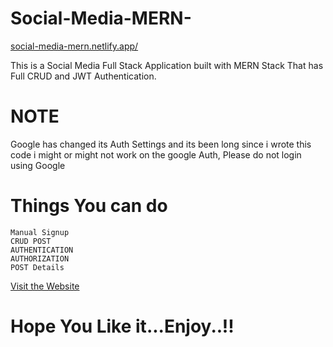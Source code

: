 # Social-Media-MERN-

[social-media-mern.netlify.app/](social-media-mern.netlify.app/)

This is a Social Media Full Stack Application built with MERN Stack That has Full CRUD and JWT Authentication. 

# NOTE
Google has changed its Auth Settings and its been long since i wrote this code i might or might not work on the google Auth, Please do not login using Google

# Things You can do
```
Manual Signup
CRUD POST
AUTHENTICATION
AUTHORIZATION
POST Details
```

[Visit the Website](social-media-mern.netlify.app/)

# Hope You Like it...Enjoy..!!
